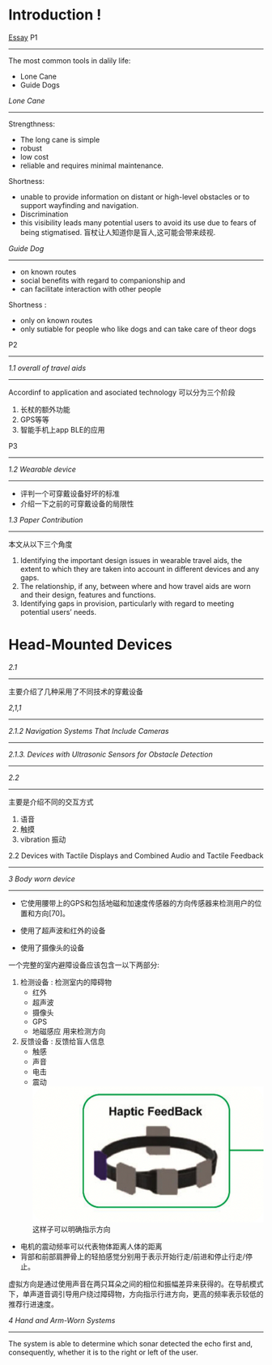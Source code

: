 # Introduction !
[Essay](assets/sensors-22-05454-v2.pdf)
P1
___

The most common tools in dalily life:
- Lone Cane
- Guide Dogs

*Lone Cane*
___
Strengthness:
- The long cane is simple
- robust
- low cost
- reliable and requires minimal maintenance. 

Shortness:
- unable to provide information on distant or high-level obstacles or to support wayfinding and navigation.
- Discrimination
- this visibility leads many potential users to avoid its use due to fears of being stigmatised. 盲杖让人知道你是盲人,这可能会带来歧视.

*Guide Dog*
___
- on known routes
- social benefits with regard to companionship and 
- can facilitate interaction with other people

Shortness :
- only on known routes
- only sutiable for people who like dogs and can take care of theor dogs


P2
___

*1.1 overall of travel aids*
___
Accordinf to application and asociated technology
可以分为三个阶段
1. 长杖的额外功能
2. GPS等等
3. 智能手机上app BLE的应用

P3
___

*1.2 Wearable device*
___
- 评判一个可穿戴设备好坏的标准
- 介绍一下之前的可穿戴设备的局限性

*1.3 Paper Contribution*
___
本文从以下三个角度
1. Identifying the important design issues in wearable travel aids, the extent to which they are taken into account in different devices and any gaps.
2. The relationship, if any, between where and how travel aids are worn and their design, features and functions.
3. Identifying gaps in provision, particularly with regard to meeting potential users’ needs.


# Head-Mounted Devices

*2.1*
___

主要介绍了几种采用了不同技术的穿戴设备


*2,1,1*
___



*2.1.2 Navigation Systems That Include Cameras*
___

*2.1.3. Devices with Ultrasonic Sensors for Obstacle Detection*
___



*2.2*
___
主要是介绍不同的交互方式
1. 语音
2. 触摸
3. vibration 振动


2.2 Devices with Tactile Displays and Combined Audio and Tactile Feedback
___



*3 Body worn device*
___
- 它使用腰带上的GPS和包括地磁和加速度传感器的方向传感器来检测用户的位置和方向[70]。

- 使用了超声波和红外的设备
- 使用了摄像头的设备


一个完整的室内避障设备应该包含一以下两部分:
1. 检测设备 : 检测室内的障碍物
	- 红外
	- 超声波
	- 摄像头
	- GPS
	- 地磁感应 用来检测方向
2. 反馈设备 : 反馈给盲人信息
	- 触感
	- 声音
	- 电击
	- 震动
![](assets/Pasted%20image%2020230604160545.png)
这样子可以明确指示方向


- 电机的震动频率可以代表物体距离人体的距离
- 背部和前部肩胛骨上的轻拍感觉分别用于表示开始行走/前进和停止行走/停止。

虚拟方向是通过使用声音在两只耳朵之间的相位和振幅差异来获得的。在导航模式下，单声道音调引导用户绕过障碍物，方向指示行进方向，更高的频率表示较低的推荐行进速度。


*4 Hand and Arm-Worn Systems*
___
The system is able to determine which sonar detected the echo first and, consequently, whether it is to the right or left of the user.